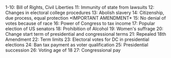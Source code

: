 


1-10: Bill of Rights, Civil Liberties
11: Immunity of state from lawsuits
12: Changes in electoral college procedures
13: Abolish slavery
14: Citizenship, due process, equal protection  \*IMPORTANT AMENDMENT\*
15: No denial of votes because of race
16: Power of Congress to tax income
17: Popular election of US senators
18: Prohibition of Alcohol
19: Women's suffrage
20: Change start term of presidential and congressional terms
21: Repealed 18th Amendment
22: Term limits
23: Electoral votes for DC in presidential elections
24: Ban tax payment as voter qualification
25: Presidential succession 
26: Voting age of 18
27: Congressional pay 


